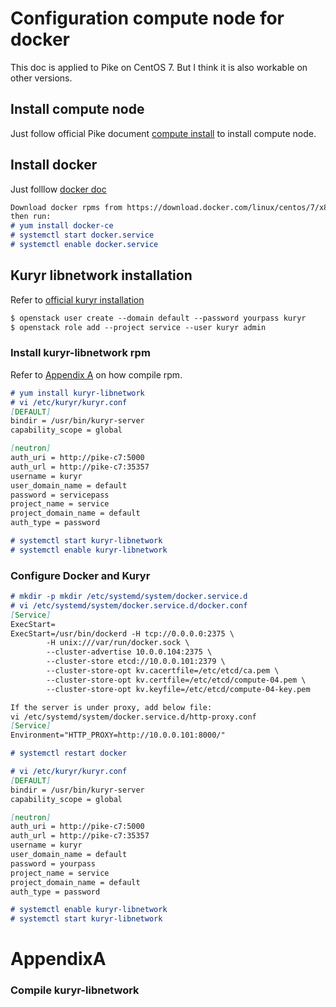 # Configuration compute node for docker
This doc is applied to Pike on CentOS 7. But I think it is also workable on other versions.

## Install compute node
Just follow official Pike document [compute install](https://docs.openstack.org/nova/pike/install/compute-install-rdo.html) to install compute node.

## Install docker
Just folllow [docker doc](https://docs.docker.com/engine/installation/linux/docker-ce/centos/)
```markdown
Download docker rpms from https://download.docker.com/linux/centos/7/x86_64/stable/Packages/ to local repo, 
then run:
# yum install docker-ce
# systemctl start docker.service
# systemctl enable docker.service
```
##  Kuryr libnetwork installation
Refer to [official kuryr installation](https://docs.openstack.org/kuryr-libnetwork/latest/install)
```markdown
$ openstack user create --domain default --password yourpass kuryr
$ openstack role add --project service --user kuryr admin
```
### Install kuryr-libnetwork rpm
 Refer to [Appendix A][1] on how compile rpm.
```markdown
# yum install kuryr-libnetwork
# vi /etc/kuryr/kuryr.conf
[DEFAULT]
bindir = /usr/bin/kuryr-server
capability_scope = global

[neutron]
auth_uri = http://pike-c7:5000
auth_url = http://pike-c7:35357
username = kuryr
user_domain_name = default
password = servicepass
project_name = service
project_domain_name = default
auth_type = password

# systemctl start kuryr-libnetwork
# systemctl enable kuryr-libnetwork

```
### Configure Docker and Kuryr
```markdown
# mkdir -p mkdir /etc/systemd/system/docker.service.d
# vi /etc/systemd/system/docker.service.d/docker.conf
[Service]
ExecStart=
ExecStart=/usr/bin/dockerd -H tcp://0.0.0.0:2375 \
        -H unix:///var/run/docker.sock \
        --cluster-advertise 10.0.0.104:2375 \
        --cluster-store etcd://10.0.0.101:2379 \
        --cluster-store-opt kv.cacertfile=/etc/etcd/ca.pem \
        --cluster-store-opt kv.certfile=/etc/etcd/compute-04.pem \
        --cluster-store-opt kv.keyfile=/etc/etcd/compute-04-key.pem

If the server is under proxy, add below file:
vi /etc/systemd/system/docker.service.d/http-proxy.conf
[Service]
Environment="HTTP_PROXY=http://10.0.0.101:8000/"

# systemctl restart docker

# vi /etc/kuryr/kuryr.conf
[DEFAULT]
bindir = /usr/bin/kuryr-server
capability_scope = global

[neutron]
auth_uri = http://pike-c7:5000
auth_url = http://pike-c7:35357
username = kuryr
user_domain_name = default
password = yourpass
project_name = service
project_domain_name = default
auth_type = password

# systemctl enable kuryr-libnetwork
# systemctl start kuryr-libnetwork
```

# AppendixA
### Compile kuryr-libnetwork

[1]: #appendixa
[2]: #appendixb
[3]: #appendixc
[4]: #appendixd
